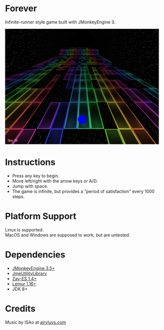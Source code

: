 # Forever
Infinite-runner style game built with JMonkeyEngine 3.

![gameplay](https://github.com/codex128/Forever/blob/master/assets/Release%20Resources/forever%20gameplay.png)

# Instructions
* Press any key to begin.
* Move left/right with the arrow keys or A/D.
* Jump with space.
* The game is infinite, but provides a "period of satisfaction" every 1000 steps.

# Platform Support
Linux is supported.<br>
MacOS and Windows are supposed to work, but are untested.

# Dependencies
* [JMonkeyEngine 3.5+](https://github.com/jMonkeyEngine/jmonkeyengine)
* [JmeUtilityLibrary](https://github.com/codex128/JmeUtilityLibrary)
* [Zay-ES 1.4+](https://github.com/jMonkeyEngine-Contributions/zay-es)
* [Lemur 1.16+](https://github.com/jMonkeyEngine-Contributions/Lemur)
* JDK 8+

# Credits
Music by ISAo at [airyluvs.com](https://airyluvs.com/)
